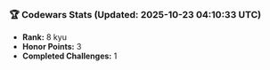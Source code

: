 ### 🏆 Codewars Stats (Updated: 2025-10-23 04:10:33 UTC)

- **Rank:** 8 kyu
- **Honor Points:** 3
- **Completed Challenges:** 1
